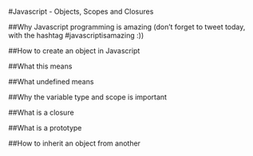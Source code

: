 #Javascript - Objects, Scopes and Closures

##Why Javascript programming is amazing (don’t forget to tweet today, with the hashtag #javascriptisamazing :))

##How to create an object in Javascript

##What this means

##What undefined means

##Why the variable type and scope is important

##What is a closure

##What is a prototype

##How to inherit an object from another


